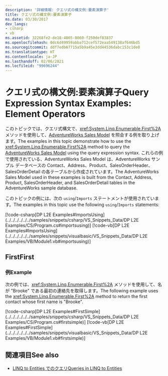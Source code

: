 ```yaml
---
description: '詳細情報: クエリ式の構文例:要素演算子'
title: クエリ式の構文例:要素演算子
ms.date: 03/30/2017
dev_langs:
- csharp
- vb
ms.assetid: 32268fe2-de18-4065-8060-f250def83837
ms.openlocfilehash: 0dc6d49959abba712cef572eaa549138af646bd5
ms.sourcegitcommit: ddf7edb67715a5b9a45e3dd44536dabc153c1de0
ms.translationtype: HT
ms.contentlocale: ja-JP
ms.lasthandoff: 02/06/2021
ms.locfileid: "99696244"
---
```

# <a name="query-expression-syntax-examples-element-operators"></a><span data-ttu-id="6096d-103">クエリ式の構文例:要素演算子</span><span class="sxs-lookup"><span data-stu-id="6096d-103">Query Expression Syntax Examples: Element Operators</span></span>

<span data-ttu-id="6096d-104">このトピックでは、クエリ式構文で、<xref:System.Linq.Enumerable.First%2A> メソッドを使用して、[AdventureWorks Sales Model](https://github.com/Microsoft/sql-server-samples/releases/tag/adventureworks) を照会する例を取り上げます。</span><span class="sxs-lookup"><span data-stu-id="6096d-104">The examples in this topic demonstrate how to use the <xref:System.Linq.Enumerable.First%2A> method to query the [AdventureWorks Sales Model](https://github.com/Microsoft/sql-server-samples/releases/tag/adventureworks) using the query expression syntax.</span></span> <span data-ttu-id="6096d-105">これらの例で使用されている、AdventureWorks Sales Model は、AdventureWorks サンプル データベースの Contact、Address、Product、SalesOrderHeader、SalesOrderDetail の各テーブルから作成されています。</span><span class="sxs-lookup"><span data-stu-id="6096d-105">The AdventureWorks Sales Model used in these examples is built from the Contact, Address, Product, SalesOrderHeader, and SalesOrderDetail tables in the AdventureWorks sample database.</span></span>  
  
 <span data-ttu-id="6096d-106">このトピックの例には、次の `using`/`Imports` ステートメントが使用されています。</span><span class="sxs-lookup"><span data-stu-id="6096d-106">The examples in this topic use the following `using`/`Imports` statements:</span></span>  
  
 [!code-csharp[DP L2E Examples#ImportsUsing](../../../../../../samples/snippets/csharp/VS_Snippets_Data/DP L2E Examples/CS/Program.cs#importsusing)]
 [!code-vb[DP L2E Examples#ImportsUsing](../../../../../../samples/snippets/visualbasic/VS_Snippets_Data/DP L2E Examples/VB/Module1.vb#importsusing)]  
  
## <a name="first"></a><span data-ttu-id="6096d-107">First</span><span class="sxs-lookup"><span data-stu-id="6096d-107">First</span></span>  
  
### <a name="example"></a><span data-ttu-id="6096d-108">例</span><span class="sxs-lookup"><span data-stu-id="6096d-108">Example</span></span>  

 <span data-ttu-id="6096d-109">次の例では、<xref:System.Linq.Enumerable.First%2A> メソッドを使用して、名が "Brooke" である最初の連絡先を取得します。</span><span class="sxs-lookup"><span data-stu-id="6096d-109">The following example uses the <xref:System.Linq.Enumerable.First%2A> method to return the first contact whose first name is "Brooke".</span></span>  
  
 [!code-csharp[DP L2E Examples#FirstSimple](../../../../../../samples/snippets/csharp/VS_Snippets_Data/DP L2E Examples/CS/Program.cs#firstsimple)]
 [!code-vb[DP L2E Examples#FirstSimple](../../../../../../samples/snippets/visualbasic/VS_Snippets_Data/DP L2E Examples/VB/Module1.vb#firstsimple)]  
  
## <a name="see-also"></a><span data-ttu-id="6096d-110">関連項目</span><span class="sxs-lookup"><span data-stu-id="6096d-110">See also</span></span>

- [<span data-ttu-id="6096d-111">LINQ to Entities でのクエリ</span><span class="sxs-lookup"><span data-stu-id="6096d-111">Queries in LINQ to Entities</span></span>](queries-in-linq-to-entities.md)
